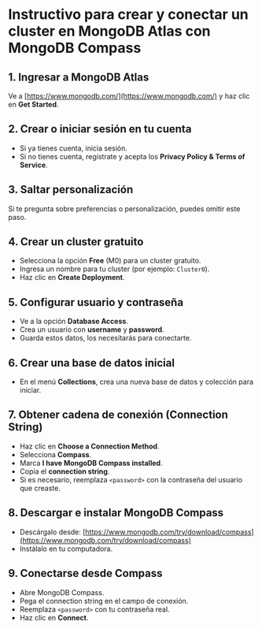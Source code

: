 # Instructivo para crear y conectar un cluster en MongoDB Atlas con MongoDB Compass

## 1. Ingresar a MongoDB Atlas
Ve a [https://www.mongodb.com/](https://www.mongodb.com/) y haz clic en **Get Started**.

## 2. Crear o iniciar sesión en tu cuenta
- Si ya tienes cuenta, inicia sesión.  
- Si no tienes cuenta, regístrate y acepta los **Privacy Policy & Terms of Service**.  

## 3. Saltar personalización
Si te pregunta sobre preferencias o personalización, puedes omitir este paso.

## 4. Crear un cluster gratuito
- Selecciona la opción **Free** (M0) para un cluster gratuito.  
- Ingresa un nombre para tu cluster (por ejemplo: `Cluster0`).  
- Haz clic en **Create Deployment**.

## 5. Configurar usuario y contraseña
- Ve a la opción **Database Access**.  
- Crea un usuario con **username** y **password**.  
- Guarda estos datos, los necesitarás para conectarte.

## 6. Crear una base de datos inicial
- En el menú **Collections**, crea una nueva base de datos y colección para iniciar.

## 7. Obtener cadena de conexión (Connection String)
- Haz clic en **Choose a Connection Method**.  
- Selecciona **Compass**.  
- Marca **I have MongoDB Compass installed**.  
- Copia el **connection string**.  
- Si es necesario, reemplaza `<password>` con la contraseña del usuario que creaste.

## 8. Descargar e instalar MongoDB Compass
- Descárgalo desde: [https://www.mongodb.com/try/download/compass](https://www.mongodb.com/try/download/compass)  
- Instálalo en tu computadora.

## 9. Conectarse desde Compass
- Abre MongoDB Compass.  
- Pega el connection string en el campo de conexión.  
- Reemplaza `<password>` con tu contraseña real.  
- Haz clic en **Connect**.
